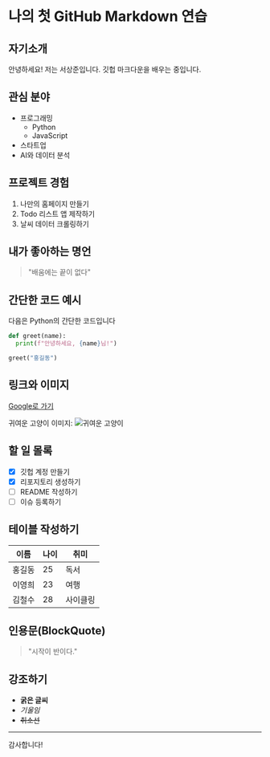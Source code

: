 # 나의 첫 GitHub Markdown 연습

## 자기소개
안녕하세요! 저는 서상준입니다. 깃헙 마크다운을 배우는 중입니다.

## 관심 분야 
 - 프로그래밍
   - Python
   - JavaScript
 - 스타트업
 - AI와 데이터 분석

## 프로젝트 경험
1. 나만의 홈페이지 만들기
2. Todo 리스트 앱 제작하기
3. 날씨 데이터 크롤링하기

## 내가 좋아하는 명언
> "배움에는 끝이 없다"

## 간단한 코드 예시 
다음은 Python의 간단한 코드입니다 

```python
def greet(name):
  print(f"안녕하세요, {name}님!")

greet("홍길동")
```

## 링크와 이미지
[Google로 가기](https://www.google.com)

귀여운 고양이 이미지:
![귀여운 고양이](https://t3.ftcdn.net/jpg/01/04/40/06/360_F_104400672_zCaPIFbYT1dXdzN85jso7NV8M6uwpKtf.jpg)

## 할 일 몰록
- [x] 깃헙 계정 만들기
- [x] 리포지토리 생성하기
- [ ] README 작성하기
- [ ] 이슈 등록하기

## 테이블 작성하기
| 이름   | 나이 | 취미     |
| ------ | ---- | -------- |
| 홍길동 | 25   | 독서     |
| 이영희 | 23   | 여행     |
| 김철수 | 28   | 사이클링 |

## 인용문(BlockQuote)
> "시작이 반이다."

## 강조하기
- **굵은 글씨**
- _기울임_
- ~~취소선~~

---

감사합니다! 
